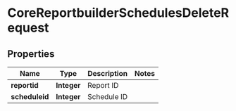 

# CoreReportbuilderSchedulesDeleteRequest


## Properties

| Name | Type | Description | Notes |
|------------ | ------------- | ------------- | -------------|
|**reportid** | **Integer** | Report ID |  |
|**scheduleid** | **Integer** | Schedule ID |  |



